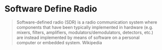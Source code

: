 Software Define Radio
==

> Software-defined radio (SDR) is a radio communication system where components that have been typically implemented in hardware (e.g. mixers, filters, amplifiers, modulators/demodulators, detectors, etc.) are instead implemented by means of software on a personal computer or embedded system. Wikipedia